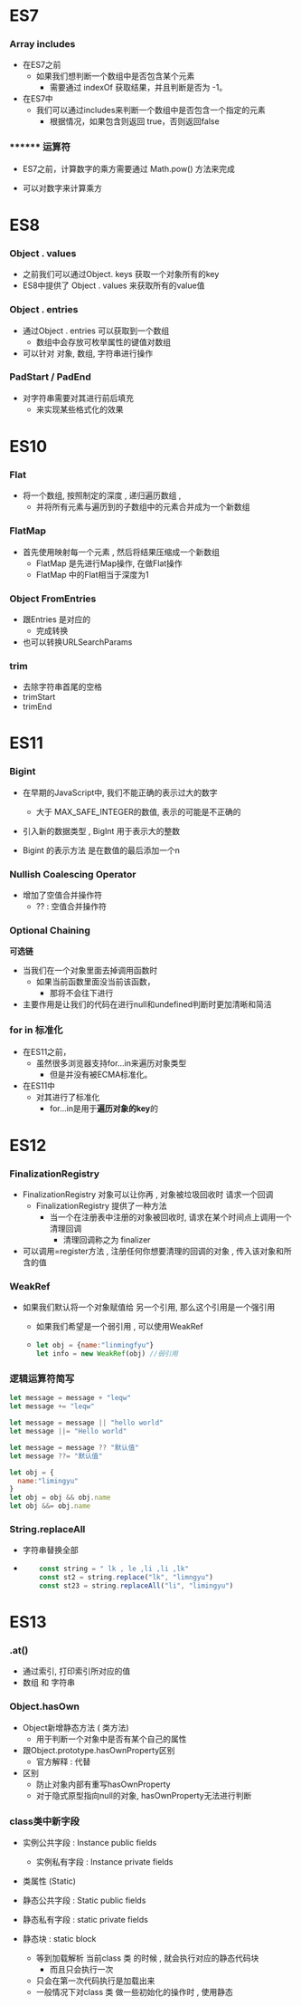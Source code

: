 # ES7

### Array includes

- 在ES7之前
  - 如果我们想判断一个数组中是否包含某个元素
    - 需要通过 indexOf 获取结果，并且判断是否为 -1。
- 在ES7中
  - 我们可以通过includes来判断一个数组中是否包含一个指定的元素
    - 根据情况，如果包含则返回 true，否则返回false

### ****** 运算符

- ES7之前，计算数字的乘方需要通过 Math.pow() 方法来完成

- 可以对数字来计算乘方

# ES8

### **Object . values**

- 之前我们可以通过Object. keys 获取一个对象所有的key
- ES8中提供了 Object . values 来获取所有的value值

### **Object . entries**

- 通过Object . entries 可以获取到一个数组 
  - 数组中会存放可枚举属性的键值对数组
- 可以针对 对象, 数组, 字符串进行操作

### **PadStart / PadEnd**

- 对字符串需要对其进行前后填充
  - 来实现某些格式化的效果



# ES10

### Flat

- 将一个数组, 按照制定的深度 , 递归遍历数组 , 
  - 并将所有元素与遍历到的子数组中的元素合并成为一个新数组

### FlatMap

- 首先使用映射每一个元素 , 然后将结果压缩成一个新数组
  - FlatMap 是先进行Map操作, 在做Flat操作
  - FlatMap 中的Flat相当于深度为1

### Object FromEntries

- 跟Entries 是对应的
  - 完成转换
- 也可以转换URLSearchParams

### trim

- 去除字符串首尾的空格
- trimStart
- trimEnd



# ES11

### Bigint

- 在早期的JavaScript中, 我们不能正确的表示过大的数字
  - 大于 MAX_SAFE_INTEGER的数值, 表示的可能是不正确的
- 引入新的数据类型 , BigInt 用于表示大的整数

- Bigint 的表示方法 是在数值的最后添加一个n

### Nullish Coalescing Operator

- 增加了空值合并操作符
  - ?? : 空值合并操作符

### Optional Chaining

**可选链** 

- 当我们在一个对象里面去掉调用函数时
  - 如果当前函数里面没当前该函数，
    - 那将不会往下进行
- 主要作用是让我们的代码在进行null和undefined判断时更加清晰和简洁



### for in 标准化

- 在ES11之前，
  - 虽然很多浏览器支持for...in来遍历对象类型
    - 但是并没有被ECMA标准化。
- 在ES11中
  - 对其进行了标准化
    - for...in是用于**遍历对象的key**的



# ES12

### FinalizationRegistry

- FinalizationRegistry 对象可以让你再 , 对象被垃圾回收时 请求一个回调
  - FinalizationRegistry 提供了一种方法 
    - 当一个在注册表中注册的对象被回收时, 请求在某个时间点上调用一个清理回调 
      - 清理回调称之为 finalizer
- 可以调用=register方法 , 注册任何你想要清理的回调的对象 , 传入该对象和所含的值

### WeakRef

- 如果我们默认将一个对象赋值给 另一个引用, 那么这个引用是一个强引用

  - 如果我们希望是一个弱引用 , 可以使用WeakRef

  - ```js
    let obj = {name:"linmingfyu"}
    let info = new WeakRef(obj) //弱引用
    ```



### 逻辑运算符简写

```js
let message = message + "leqw"
let message += "leqw"

let message = message || "hello world"
let message ||= "Hello world"

let message = message ?? "默认值"
let message ??= "默认值"

let obj = {
  name:"limingyu"
}
let obj = obj && obj.name
let obj &&= obj.name
```

### String.replaceAll

- 字符串替换全部

- ```js
      const string = " lk , le ,li ,li ,lk"
      const st2 = string.replace("lk", "limngyu")
      const st23 = string.replaceAll("li", "limingyu")
  ```



# ES13

### .at()

- 通过索引, 打印索引所对应的值
- 数组 和 字符串

### Object.hasOwn

- Object新增静态方法 ( 类方法)
  - 用于判断一个对象中是否有某个自己的属性
- 跟Object.prototype.hasOwnProperty区别
  - 官方解释 :  代替
- 区别
  - 防止对象内部有重写hasOwnProperty
  - 对于隐式原型指向null的对象, hasOwnProperty无法进行判断

### class类中新字段

- 实例公共字段 : Instance public fields
  - 实例私有字段 : Instance private fields

-  类属性 (Static)
  - 静态公共字段 : Static public fields
  - 静态私有字段 :  static private fields
- 静态块 : static block
  - 等到加载解析 当前class 类 的时候  , 就会执行对应的静态代码块
    - 而且只会执行一次
  - 只会在第一次代码执行是加载出来
  - 一般情况下对class 类 做一些初始化的操作时 , 使用静态

